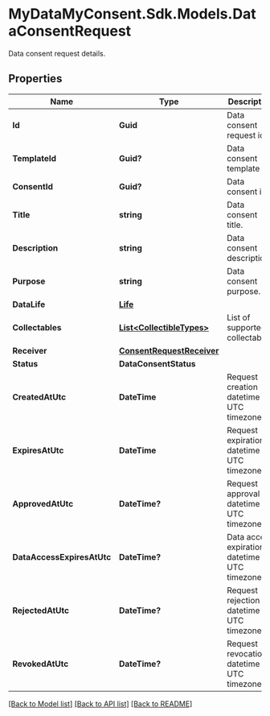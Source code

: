 # MyDataMyConsent.Sdk.Models.DataConsentRequest
Data consent request details.

## Properties

Name | Type | Description | Notes
------------ | ------------- | ------------- | -------------
**Id** | **Guid** | Data consent request id. | 
**TemplateId** | **Guid?** | Data consent template id. | [optional] 
**ConsentId** | **Guid?** | Data consent id. | [optional] 
**Title** | **string** | Data consent title. | 
**Description** | **string** | Data consent description. | 
**Purpose** | **string** | Data consent purpose. | [optional] 
**DataLife** | [**Life**](Life.md) |  | [optional] 
**Collectables** | [**List&lt;CollectibleTypes&gt;**](CollectibleTypes.md) | List of supported collectables. | 
**Receiver** | [**ConsentRequestReceiver**](ConsentRequestReceiver.md) |  | 
**Status** | **DataConsentStatus** |  | 
**CreatedAtUtc** | **DateTime** | Request creation datetime in UTC timezone. | 
**ExpiresAtUtc** | **DateTime** | Request expiration datetime in UTC timezone. | 
**ApprovedAtUtc** | **DateTime?** | Request approval datetime in UTC timezone. | [optional] 
**DataAccessExpiresAtUtc** | **DateTime?** | Data access expiration datetime in UTC timezone. | [optional] 
**RejectedAtUtc** | **DateTime?** | Request rejection datetime in UTC timezone. | [optional] 
**RevokedAtUtc** | **DateTime?** | Request revocation datetime in UTC timezone. | [optional] 

[[Back to Model list]](../README.md#documentation-for-models) [[Back to API list]](../README.md#documentation-for-api-endpoints) [[Back to README]](../README.md)

